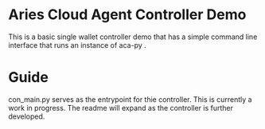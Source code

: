 # Aries Cloud Agent Controller Demo
This is a basic single wallet controller demo that has a simple command line interface that runs an instance of aca-py . 
# Guide
con_main.py serves as the entrypoint for thie controller.  This is currently a work in progress.  The readme will expand as the controller is further developed.
